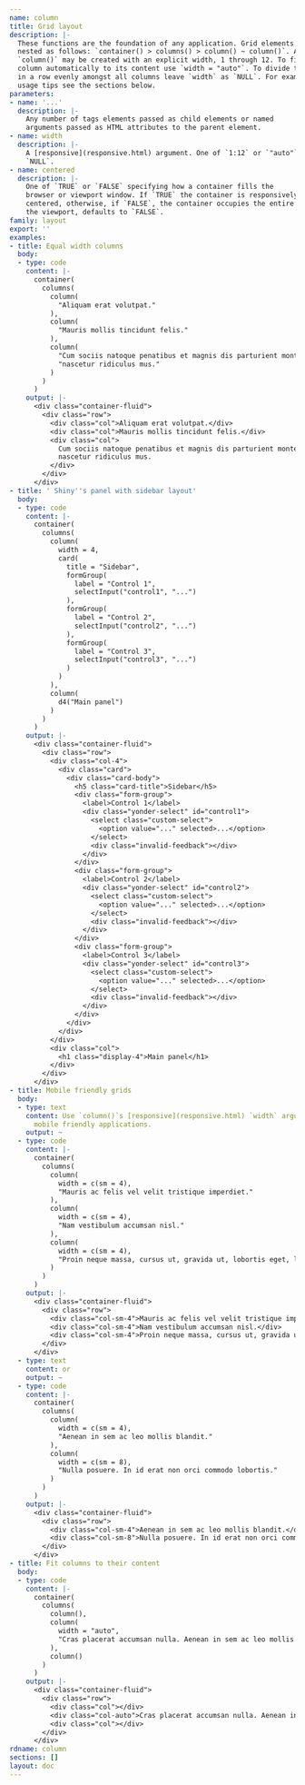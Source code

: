 ```yaml
---
name: column
title: Grid layout
description: |-
  These functions are the foundation of any application. Grid elements are
  nested as follows: `container() > columns() > column() ~ column()`. A
  `column()` may be created with an explicit width, 1 through 12. To fit a
  column automatically to its content use `width = "auto"`. To divide the space
  in a row evenly amongst all columns leave `width` as `NULL`. For examples and
  usage tips see the sections below.
parameters:
- name: '...'
  description: |-
    Any number of tags elements passed as child elements or named
    arguments passed as HTML attributes to the parent element.
- name: width
  description: |-
    A [responsive](responsive.html) argument. One of `1:12` or `"auto"`, defaults to
    `NULL`.
- name: centered
  description: |-
    One of `TRUE` or `FALSE` specifying how a container fills the
    browser or viewport window. If `TRUE` the container is responsively
    centered, otherwise, if `FALSE`, the container occupies the entire width of
    the viewport, defaults to `FALSE`.
family: layout
export: ''
examples:
- title: Equal width columns
  body:
  - type: code
    content: |-
      container(
        columns(
          column(
            "Aliquam erat volutpat."
          ),
          column(
            "Mauris mollis tincidunt felis."
          ),
          column(
            "Cum sociis natoque penatibus et magnis dis parturient montes,",
            "nascetur ridiculus mus."
          )
        )
      )
    output: |-
      <div class="container-fluid">
        <div class="row">
          <div class="col">Aliquam erat volutpat.</div>
          <div class="col">Mauris mollis tincidunt felis.</div>
          <div class="col">
            Cum sociis natoque penatibus et magnis dis parturient montes,
            nascetur ridiculus mus.
          </div>
        </div>
      </div>
- title: ' Shiny''s panel with sidebar layout'
  body:
  - type: code
    content: |-
      container(
        columns(
          column(
            width = 4,
            card(
              title = "Sidebar",
              formGroup(
                label = "Control 1",
                selectInput("control1", "...")
              ),
              formGroup(
                label = "Control 2",
                selectInput("control2", "...")
              ),
              formGroup(
                label = "Control 3",
                selectInput("control3", "...")
              )
            )
          ),
          column(
            d4("Main panel")
          )
        )
      )
    output: |-
      <div class="container-fluid">
        <div class="row">
          <div class="col-4">
            <div class="card">
              <div class="card-body">
                <h5 class="card-title">Sidebar</h5>
                <div class="form-group">
                  <label>Control 1</label>
                  <div class="yonder-select" id="control1">
                    <select class="custom-select">
                      <option value="..." selected>...</option>
                    </select>
                    <div class="invalid-feedback"></div>
                  </div>
                </div>
                <div class="form-group">
                  <label>Control 2</label>
                  <div class="yonder-select" id="control2">
                    <select class="custom-select">
                      <option value="..." selected>...</option>
                    </select>
                    <div class="invalid-feedback"></div>
                  </div>
                </div>
                <div class="form-group">
                  <label>Control 3</label>
                  <div class="yonder-select" id="control3">
                    <select class="custom-select">
                      <option value="..." selected>...</option>
                    </select>
                    <div class="invalid-feedback"></div>
                  </div>
                </div>
              </div>
            </div>
          </div>
          <div class="col">
            <h1 class="display-4">Main panel</h1>
          </div>
        </div>
      </div>
- title: Mobile friendly grids
  body:
  - type: text
    content: Use `column()`s [responsive](responsive.html) `width` argument to make
      mobile friendly applications.
    output: ~
  - type: code
    content: |-
      container(
        columns(
          column(
            width = c(sm = 4),
            "Mauris ac felis vel velit tristique imperdiet."
          ),
          column(
            width = c(sm = 4),
            "Nam vestibulum accumsan nisl."
          ),
          column(
            width = c(sm = 4),
            "Proin neque massa, cursus ut, gravida ut, lobortis eget, lacus."
          )
        )
      )
    output: |-
      <div class="container-fluid">
        <div class="row">
          <div class="col-sm-4">Mauris ac felis vel velit tristique imperdiet.</div>
          <div class="col-sm-4">Nam vestibulum accumsan nisl.</div>
          <div class="col-sm-4">Proin neque massa, cursus ut, gravida ut, lobortis eget, lacus.</div>
        </div>
      </div>
  - type: text
    content: or
    output: ~
  - type: code
    content: |-
      container(
        columns(
          column(
            width = c(sm = 4),
            "Aenean in sem ac leo mollis blandit."
          ),
          column(
            width = c(sm = 8),
            "Nulla posuere. In id erat non orci commodo lobortis."
          )
        )
      )
    output: |-
      <div class="container-fluid">
        <div class="row">
          <div class="col-sm-4">Aenean in sem ac leo mollis blandit.</div>
          <div class="col-sm-8">Nulla posuere. In id erat non orci commodo lobortis.</div>
        </div>
      </div>
- title: Fit columns to their content
  body:
  - type: code
    content: |-
      container(
        columns(
          column(),
          column(
            width = "auto",
            "Cras placerat accumsan nulla. Aenean in sem ac leo mollis blandit."
          ),
          column()
        )
      )
    output: |-
      <div class="container-fluid">
        <div class="row">
          <div class="col"></div>
          <div class="col-auto">Cras placerat accumsan nulla. Aenean in sem ac leo mollis blandit.</div>
          <div class="col"></div>
        </div>
      </div>
rdname: column
sections: []
layout: doc
---
```

